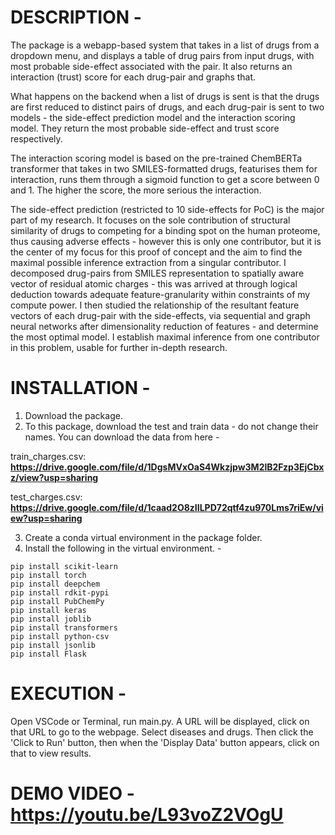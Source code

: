 # DESCRIPTION - 

The package is a webapp-based system that takes in a list of drugs from a dropdown menu, and displays a table of drug pairs from input drugs, with most probable side-effect associated with the pair. It also returns an interaction (trust) score for each drug-pair and graphs that. 

What happens on the backend when a list of drugs is sent is that the drugs are first reduced to distinct pairs of drugs, and each drug-pair is sent to two models - the side-effect prediction model and the interaction scoring model. They return the most probable side-effect and trust score respectively. 

The interaction scoring model is based on the pre-trained ChemBERTa transformer that takes in two SMILES-formatted drugs, featurises them for interaction, runs them through a sigmoid function to get a score between 0 and 1. The higher the score, the more serious the interaction.

The side-effect prediction (restricted to 10 side-effects for PoC) is the major part of my research. It focuses on the sole contribution of structural similarity of drugs to competing for a binding spot on the human proteome, thus causing adverse effects - however this is only one contributor, but it is the center of my focus for this proof of concept and the aim to find the maximal possible inference extraction from a singular contributor. I decomposed drug-pairs from SMILES representation to spatially aware vector of residual atomic charges - this was arrived at through logical deduction towards adequate feature-granularity within constraints of my compute power. I then studied the relationship of the resultant feature vectors of each drug-pair with the side-effects, via sequential and graph neural networks after dimensionality reduction of features - and determine the most optimal model. I establish maximal inference from one contributor in this problem, usable for further in-depth research. 


# INSTALLATION - 

1. Download the package. 
2. To this package, download the test and train data - do not change their names. You can download the data from here - 

train_charges.csv: **https://drive.google.com/file/d/1DgsMVxOaS4Wkzjpw3M2lB2Fzp3EjCbxz/view?usp=sharing**

test_charges.csv: **https://drive.google.com/file/d/1caad2O8zIILPD72qtf4zu970Lms7riEw/view?usp=sharing**

3. Create a conda virtual environment in the package folder.
4. Install the following in the virtual environment. - 
  
  ```
  pip install scikit-learn
  pip install torch
  pip install deepchem
  pip install rdkit-pypi
  pip install PubChemPy
  pip install keras
  pip install joblib
  pip install transformers
  pip install python-csv
  pip install jsonlib
  pip install Flask
  ```


# EXECUTION - 

Open VSCode or Terminal, run main.py. A URL will be displayed, click on that URL to go to the webpage. Select diseases and drugs. Then click the 'Click to Run' button, then when the 'Display Data' button appears, click on that to view results. 


# DEMO VIDEO - **https://youtu.be/L93voZ2VOgU**
